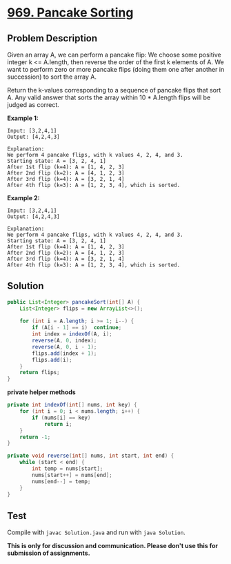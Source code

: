 # [969. Pancake Sorting][title]

## Problem Description

Given an array A, we can perform a pancake flip: We choose some positive integer k <= A.length, then reverse the order of the first k elements of A.  We want to perform zero or more pancake flips (doing them one after another in succession) to sort the array A.

Return the k-values corresponding to a sequence of pancake flips that sort A.  Any valid answer that sorts the array within 10 * A.length flips will be judged as correct.

**Example 1:**

```
Input: [3,2,4,1]
Output: [4,2,4,3]

Explanation: 
We perform 4 pancake flips, with k values 4, 2, 4, and 3.
Starting state: A = [3, 2, 4, 1]
After 1st flip (k=4): A = [1, 4, 2, 3]
After 2nd flip (k=2): A = [4, 1, 2, 3]
After 3rd flip (k=4): A = [3, 2, 1, 4]
After 4th flip (k=3): A = [1, 2, 3, 4], which is sorted. 
```

**Example 2:**

```
Input: [3,2,4,1]
Output: [4,2,4,3]

Explanation: 
We perform 4 pancake flips, with k values 4, 2, 4, and 3.
Starting state: A = [3, 2, 4, 1]
After 1st flip (k=4): A = [1, 4, 2, 3]
After 2nd flip (k=2): A = [4, 1, 2, 3]
After 3rd flip (k=4): A = [3, 2, 1, 4]
After 4th flip (k=3): A = [1, 2, 3, 4], which is sorted. 
```

## Solution

```java
public List<Integer> pancakeSort(int[] A) {
    List<Integer> flips = new ArrayList<>();
    
    for (int i = A.length; i >= 1; i--) {
        if (A[i - 1] == i)  continue;
        int index = indexOf(A, i);
        reverse(A, 0, index);
        reverse(A, 0, i - 1);
        flips.add(index + 1);
        flips.add(i);
    }
    return flips;
}
```

**private helper methods**

```java
private int indexOf(int[] nums, int key) {
    for (int i = 0; i < nums.length; i++) {
        if (nums[i] == key)
            return i;
    }
    return -1;
}

private void reverse(int[] nums, int start, int end) {
    while (start < end) {
        int temp = nums[start];
        nums[start++] = nums[end];
        nums[end--] = temp;
    }
}
```

## Test

Compile with `javac Solution.java` and run with `java Solution`.

**This is only for discussion and communication. Please don't use this for submission of assignments.**

[title]: https://leetcode.com/problems/pancake-sorting/